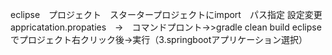 eclipse　プロジェクト　スタータープロジェクトにimport　パス指定 設定変更　
appricatation.propaties　→　コマンドプロント→>gradle clean build eclipseでプロジェクト右クリック後→実行（3.springbootアプリケーション選択）
